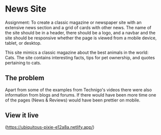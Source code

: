# News Site

Assignment: To create a classic magazine or newspaper site with an extensive news section and a grid of cards with other news. The name of the site should be in a header, there should be a logo, and a navbar and the site should be responsive whether the page is viewed from a mobile device, tablet, or desktop. 

This site mimics a classic magazine about the best animals in the world: Cats. The site contains interesting facts, tips for pet ownership, and quotes pertaining to cats. 


## The problem

 Apart from some of the examples from Technigo's videos there were also information from blogs and forums. If there would have been more time one of the pages (News & Reviews) would have been prettier on mobile. 

## View it live
(https://ubiquitous-pixie-e12a8a.netlify.app/)
